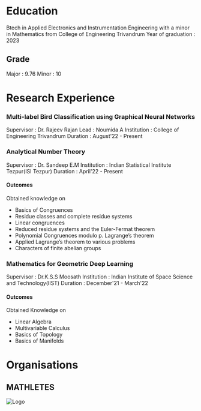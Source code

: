 Education
==========

Btech in Applied Electronics and Instrumentation Engineering with a minor in Mathematics from College of Engineering Trivandrum
Year of graduation : 2023

Grade
-----
Major : 9.76
Minor : 10

Research Experience
===================

### Multi-label Bird Classification using Graphical Neural Networks

Supervisor : Dr. Rajeev Rajan
Lead : Noumida A
Institution : College of Engineering Trivandrum
Duration : August'22 - Present

### Analytical Number Theory

Supervisor : Dr. Sandeep E.M
Institution : Indian Statistical Institute Tezpur(ISI Tezpur)
Duration : April'22 - Present

#### Outcomes

Obtained knowledge on
* Basics of Congruences
* Residue classes and complete residue systems
* Linear congruences
* Reduced residue systems and the Euler-Fermat theorem 
* Polynomial Congruences modulo p. Lagrange’s theorem
* Applied Lagrange’s theorem to various problems
* Characters of finite abelian groups

### Mathematics for Geometric Deep Learning

Supervisor : Dr.K.S.S Moosath
Institution : Indian Institute of Space Science and Technology(IIST)
Duration : December'21 - March'22

#### Outcomes

Obtained Knowledge on 
* Linear Algebra
* Multivariable Calculus
* Basics of Topology
* Basics of Manifolds

Organisations
=============

MATHLETES
---------
![Logo](posts/MATHLETES001.png)
